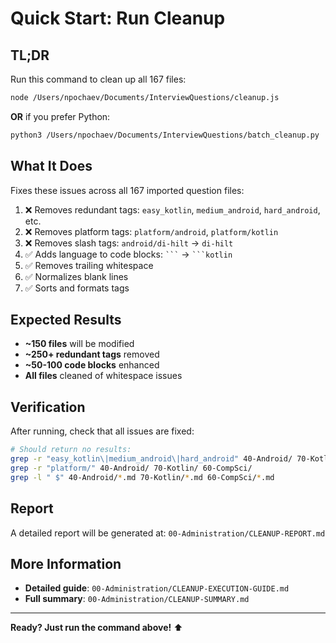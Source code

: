 # Quick Start: Run Cleanup

## TL;DR

Run this command to clean up all 167 files:

```bash
node /Users/npochaev/Documents/InterviewQuestions/cleanup.js
```

**OR** if you prefer Python:

```bash
python3 /Users/npochaev/Documents/InterviewQuestions/batch_cleanup.py
```

## What It Does

Fixes these issues across all 167 imported question files:

1. ❌ Removes redundant tags: `easy_kotlin`, `medium_android`, `hard_android`, etc.
2. ❌ Removes platform tags: `platform/android`, `platform/kotlin`
3. ❌ Removes slash tags: `android/di-hilt` → `di-hilt`
4. ✅ Adds language to code blocks: ` ``` ` → ` ```kotlin `
5. ✅ Removes trailing whitespace
6. ✅ Normalizes blank lines
7. ✅ Sorts and formats tags

## Expected Results

- **~150 files** will be modified
- **~250+ redundant tags** removed
- **~50-100 code blocks** enhanced
- **All files** cleaned of whitespace issues

## Verification

After running, check that all issues are fixed:

```bash
# Should return no results:
grep -r "easy_kotlin\|medium_android\|hard_android" 40-Android/ 70-Kotlin/ 60-CompSci/
grep -r "platform/" 40-Android/ 70-Kotlin/ 60-CompSci/
grep -l " $" 40-Android/*.md 70-Kotlin/*.md 60-CompSci/*.md
```

## Report

A detailed report will be generated at:
`00-Administration/CLEANUP-REPORT.md`

## More Information

- **Detailed guide**: `00-Administration/CLEANUP-EXECUTION-GUIDE.md`
- **Full summary**: `00-Administration/CLEANUP-SUMMARY.md`

---

**Ready? Just run the command above!** ⬆️
